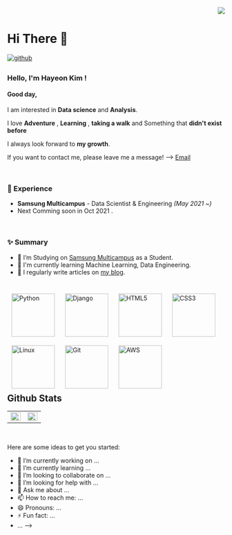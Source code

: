 <div align="right">
<img src="https://komarev.com/ghpvc/?username=hayeonkimm&&style=flat-square" align="right" />
</div>  



<br/>  

# Hi There 👋  

<a href="https://github.com/hayeonkimm" target="_blank">
<img src=https://img.shields.io/badge/github-%2324292e.svg?&style=for-the-badge&logo=github&logoColor=white alt=github style="margin-bottom: 5px;" />
</a>







### Hello, I'm Hayeon Kim !

#### Good day,

I am interested in **Data science** and **Analysis**.

I love **Adventure** , **Learning** , **taking a walk** and Something that **didn't exist before**

I always look forward to **my growth**.
   
   
   
If you want to contact me, please leave me a message! --> [Email](hayeon.data@gmail.com/)

<br/>

### 💫 Experience
- **Samsung Multicampus** - Data Scientist & Engineering  *(May 2021 ~)*
- Next Comming soon in Oct 2021 .

<br/>  




### ✨ Summary

- 🔭 I’m Studying on [Samsung Multicampus](https://www.multicampus.com/main/) as a Student.
- 🌱 I'm currently learning Machine Learning, Data Engineering.
- 📝 I regularly write articles on [my blog](https://hayeonkimm.github.io/).  
  

<br/>  

<div style='float:left'>
<img style="margin: 10px" src="https://profilinator.rishav.dev/skills-assets/python-original.svg" alt="Python" height="100" /> 
<img style="margin: 10px" src="https://profilinator.rishav.dev/skills-assets/django-original.svg" alt="Django" height="100" />  
<img style="margin: 10px" src="https://profilinator.rishav.dev/skills-assets/html5-original-wordmark.svg" alt="HTML5" height="100" /> 
<img style="margin: 10px" src="https://profilinator.rishav.dev/skills-assets/css3-original-wordmark.svg" alt="CSS3" height="100" />
<img style="margin: 10px" src="https://profilinator.rishav.dev/skills-assets/linux-original.svg" alt="Linux" height="100" /> 
<img style="margin: 10px" src="https://profilinator.rishav.dev/skills-assets/git-scm-icon.svg" alt="Git" height="100" />  
<img style="margin: 10px" src="https://profilinator.rishav.dev/skills-assets/amazonwebservices-original-wordmark.svg" alt="AWS" height="100" />






</div>

<br/>  


## Github Stats  
<table><tr><td valign="top" width="50%">
<img src="https://github-readme-stats.vercel.app/api?username=hayeonkimm&show_icons=true&count_private=true&hide_border=true" align="left" style="width: 100%" />



</td><td valign="top" width="50%">

<img src="https://github-readme-stats.vercel.app/api/top-langs/?username=hayeonkimm&hide_border=true&layout=compact" align="left" style="width: 100%" />

</td></tr></table>  

<br/>  

Here are some ideas to get you started:

- 🔭 I’m currently working on ...
- 🌱 I’m currently learning ...
- 👯 I’m looking to collaborate on ...
- 🤔 I’m looking for help with ...
- 💬 Ask me about ...
- 📫 How to reach me: ...
- 😄 Pronouns: ...
- ⚡ Fun fact: ...
- ...
-->

